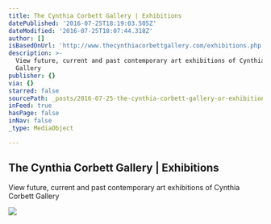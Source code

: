 ```yaml
---
title: The Cynthia Corbett Gallery | Exhibitions
datePublished: '2016-07-25T18:19:03.505Z'
dateModified: '2016-07-25T18:07:44.318Z'
author: []
isBasedOnUrl: 'http://www.thecynthiacorbettgallery.com/exhibitions.php'
description: >-
  View future, current and past contemporary art exhibitions of Cynthia Corbett
  Gallery
publisher: {}
via: {}
starred: false
sourcePath: _posts/2016-07-25-the-cynthia-corbett-gallery-or-exhibitions.md
inFeed: true
hasPage: false
inNav: false
_type: MediaObject

---
```

<article style=""><h1>The Cynthia Corbett Gallery | Exhibitions</h1><p>View future, current and past contemporary art exhibitions of Cynthia Corbett Gallery</p><img src="http://www.thecynthiacorbettgallery.com/Admin/uploads/Deborah.jpg" /></article>